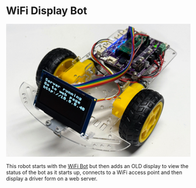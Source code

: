 # WiFi Display Bot

![](./wifi-display-bot.jpg)

This robot starts with the [WiFi Bot](../wifi-bot/index.md) but then adds an OLD display to
view the status of the bot as it starts up, connects to a WiFi access
point and then display a driver form on a web server.



